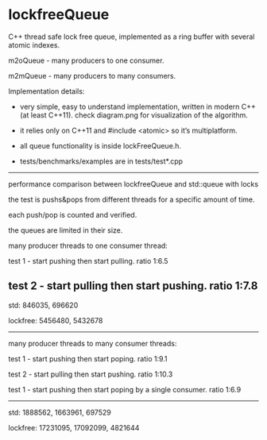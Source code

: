 # lockfreeQueue
C++ thread safe lock free queue, implemented as a ring buffer with several atomic indexes.

m2oQueue - many producers to one consumer.

m2mQueue - many producers to many consumers.


Implementation details:

 - very simple, easy to understand implementation, written in modern C++ (at least C++11). check diagram.png for visualization of the algorithm.

 - it relies only on C++11 and \#include \<atomic> so it’s multiplatform. 

 - all queue functionality is inside lockFreeQueue.h.

 - tests/benchmarks/examples are in tests/test*.cpp 


---------------------------------------------------------------

performance comparison between lockfreeQueue and std::queue with locks

the test is pushs&pops from different threads for a specific amount of time.

each push/pop is counted and verified. 
 
the queues are limited in their size.



many producer threads to one consumer thread:

test 1 - start pushing then start pulling. ratio 1:6.5

test 2 - start pulling then start pushing. ratio 1:7.8
-----
 std:		846035,		696620

 lockfree:	5456480,	5432678

---------------

many producer threads to many consumer threads:

test 1 - start pushing then start poping. ratio 1:9.1

test 2 - start pulling then start pushing. ratio 1:10.3

test 1 - start pushing then start poping by a single consumer. ratio 1:6.9

----
 std: 1888562, 1663961, 697529

 lockfree: 17231095, 17092099, 4821644


